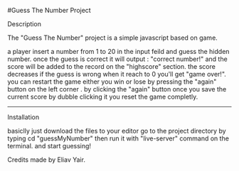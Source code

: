 #Guess The Number Project

Description 

The "Guess The Number" project is a simple javascript based on game.

a player insert a number from 1 to 20 in the input feild and guess the hidden number.
once the guess is correct it will output : "correct number!" 
and the score will be added to the record on the "highscore" section.
the score decreases if the guess is wrong
when it reach to 0 you'll get "game over!".
you can restart the game either you win or lose by pressing the "again" button 
on the left corner .
by clicking the "again" button once you save the current score
by dubble clicking it you reset the game completly.

**********
Installation

basiclly just download the files to your editor
go to the project directory by typing cd "guessMyNumber" 
then run it with "live-server" command on the terminal.
and start guessing!

Credits
made by Eliav Yair.
